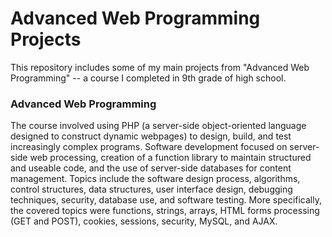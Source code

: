 # Advanced Web Programming Projects

This repository includes some of my main projects from "Advanced Web Programming" -- a course I completed in 9th grade of high school.

### Advanced Web Programming
The course involved using PHP (a server-side object-oriented language designed to construct dynamic webpages) to design, build, and test increasingly complex programs. Software development focused on server-side web processing, creation of a function library to maintain structured and useable code, and the use of server-side databases for content management. Topics include the software design process, algorithms, control structures, data structures, user interface design, debugging techniques, security, database use, and software testing. More specifically, the covered topics were functions, strings, arrays, HTML forms processing (GET and POST), cookies, sessions, security, MySQL, and AJAX.
